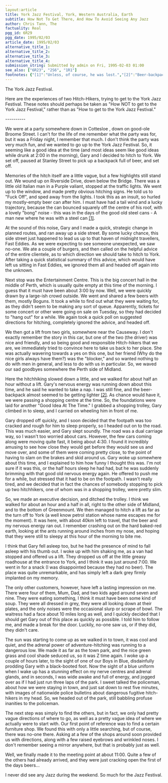 ```yaml
---
layout:article
title: York Jazz Festival, York, Western Australia, Earth
subtitle: How Not To Get There, And How To Avoid Seeing Any Jazz
author: Chris Tann, The
factuality: Real
pgg_id: 6R29
pgg_date: 1995/02/03
article_date: 1995/02/03
alternative_title_1: 
alternative_title_2: 
alternative_title_3: 
alternative_title_4: 
submission_string: Submitted by admin on Fri, 1995-02-03 01:00
see_also: ["6R23", "2S6", "1R1"]
footnotes: {"[1]":"Unless, of course, he was lost.","[2]":"Beer-backpacks can be highly recommended. The have the dual magic properties of seeming to become lighter the further you walk, and at the same time making YOU seem lighter as well [3].","[3]":"Up until a certain point, know sometimes as \"The Beer Event Horizon.\""}
---
```

<div>
<p>The York Jazz Festival.</p>
<p>Here are the experiences of two Hitch-Hikers, trying to get to the York Jazz Festival. These notes should perhaps be taken as "How NOT to get to the York Jazz Festival," rather than as "How to get to the York Jazz Festival."</p>
<p>----------</p>
<p>We were at a party somewhere down in Cottesloe , down on good-ole Broome Street. I can't for the life of me remember what the party was for, but it was a Friday night, I remember that much. I don't think the party was very much fun, and we wanted to go up to the York Jazz Festival. So, it seeming like a good idea at the time (and most ideas seem like good ideas while drunk at 2:00 in the morning), Gary and I decided to hitch to York. We set off, paused at Stanley Street to pick up a backpack full of beer, and set off.</p>
<p>Memories of the hitch itself are a little vague, but a few highlights still stand out. We wound up on Riverside Drive, down below the Bridge. There was a little old Italian man in a Purple valiant, stopped at the traffic lights. We went up to the window, and made pretty obvious hitching signs. He told us to "Fuck Off", and sped away from the lights. I took this as an insult, so hurled my mostly-empty beer can after him. I must have had a tail wind and a lucky trajectory, because the can bounced squarely off the centre of his roof, with a lovely "bong" noise - this was in the days of the good old steel cans - A man new where he was with a steel can <a href="#footnotes.1" class="footnote-link">[1]</a>.</p>
<p>At the sound of this noise, Gary and I made a quick, strategic change in planned routes, and ran away up a side street. By some lucky chance, this side street just happened to lead us up to that haven of midnight travellers, Fast Eddies. As we were expecting to see someone unexpected, we saw no-one. We ate a couple of burgers, and then called on the helpful advice of the entire clientele, as to which direction we should take to hitch to York. After taking a quick statistical summary of this advice, which would have left us sitting in Fast Eddies, we ignored them all and headed off again into the unknown.</p>
<p>Next stop was the Entertainment Centre. This is the big concert hall in the middle of Perth, which is usually quite empty at this time of the morning. I guess that it must have been about 3:00 by now. Well, we were quickly drawn by a large-ish crowd outside. We went and shared a few beers with them, mostly Boguns. It took a while to find out what they were waiting for, as they didn't seem to be making any sort of queue. Apparently, tickets for some concert or other were going on sale on Tuesday, so they had decided to "hang out" for a while. We again took a quick poll on suggested directions for hitching, completely ignored the advice, and headed off.</p>
<p>We then got a lift from two girls, somewhere near the Causeway. I don't exactly remember the story in this car, but one of the two (the driver) was nice and friendly, and so being good and responsible Hitch-hikers that we are, we immediately tried to convince here to take us back to her place. She was actually wavering towards a yes on this one, but her friend (Why do the nice girls always have them?) was the "blocker," and so wanted nothing to do with men in general, and less to do with us in particular. So, we waved our sad goodbyes somewhere the Perth side of Midland.</p>
<p>Here the hitchhiking slowed down a little, and we walked for about half an hour without a lift. Gary's nervous energy was running down about this time, and he said he wanted to take a nap. I was still fine, and the beer-backpack almost seemed to be getting lighter <a href="#footnotes.2" class="footnote-link">[2]</a>. As chance would have it, we were passing a shopping centre at the time. So, the foundations were laid for another "Good Idea At The Time." I grabbed a shopping trolley, Gary climbed in to sleep, and I carried on wheeling him in front of me.</p>
<p>Gary dropped off quickly, and I soon decided that the footpath was too cracked and rough for him to sleep properly, so I headed out on to the road. This was much easier, and Gary slept soundly. The road was a dual carriage way, so I wasn't too worried about cars. However, the few cars coming along were moving quite fast, it being about 4:30. I found it incredibly amusing to see how close they would get before they would see us and move over, and some of them were coming pretty close, to the point of having to slam on the brakes and skid around us. Gary woke up somewhere about this time, and I explained to him how funny I thought this was. I'm not sure if it was this, or the half hours sleep he had had, but he was suddenly brimming with that good old nervous energy again. He offered to push me for a while, but stressed that it had to be on the footpath. I wasn't really tired, and we decided that in fact the chances of somebody stopping to pick up two hitchhikers, one of whom was in a shopping trolley, were pretty slim.</p>
<p>So, we made an executive decision, and ditched the trolley. I think we walked for about an hour and a half in all, right to the other side of Midland, and to the bottom of Greenmount. We then managed to hitch a lift as far as the turn off to York (a well know petrol station whose name escapes me for the moment). It was here, with about 40km left to travel, that the beer and my nervous energy ran out. I remember crashing out on the hard baked-red earth, looking at the ants running around inches from my nose, and hoping that they were still to sleepy at this hour of the morning to bite me.</p>
<p>I think that Gary fell asleep too, but he had the presence of mind to fall asleep with his thumb out. I woke up with him shaking me, as a van had stopped and offered us a lift. They dropped us off at the little greasy roadhouse at the entrance to York, and I think it was just around 7:00. We went in for a snack (I was disappointed because they had no beer). The place was quite unremarkable, and has simply left a dark grey firmly implanted on my memory.</p>
<p>The only other customers, however, have left a lasting impression on me. There were four of them, Mum, Dad, and two kids aged around seven and nine. They were eating something, I think it must have been some kind of soup. They were all dressed in grey, they were all looking down at their plates, and the only noises were the occasional slurp or scrape of bowl. The waitress had a face about 10 miles long as well, and I quickly decided that I should get Gary out of this place as quickly as possible. I told him to follow me, and made a break for the door. Luckily, no-one saw us, or if they did, they didn't care.</p>
<p>The sun was starting to come up as we walked in to town, it was cool and quiet, and the adrenal power of adventure-hitching was running to a dangerous low. We made it as far as the town park, and the nice green grass and cool shade seduced us, so it was Z time again. I woke up a couple of hours later, to the sight of one of our Boys in Blue, disdainfully prodding Gary with a black-booted foot. Now the sight of a blue uniform when I wake up has a stunning effect on my nerve centres and adrenal glands, and in seconds, I was wide awake and full of energy, and jogged over as if I had just run three laps of the park. I sweet talked the policeman, about how we were staying in town, and just sat down to rest five minutes, with images of nationwide police bulletins about dangerous fugitive hitch-hikers in my head. So, we headed out of the park, still babbling profuse inanities to the policeman.</p>
<p>The next step was simply to find the others, but in fact, we only had pretty vague directions of where to go, as well as a pretty vague idea of where we actually were to start with. Our first point of reference was to find a certain furniture shop. We found this with only a little searching, but of course, there was no-one there. Asking at a few of the shops around soon provided us with directions, along with a few raised eyebrows and wrinkled noses. I don't remember seeing a mirror anywhere, but that is probably just as well.</p>
<p>Well, we finally made it to the meeting point at about 11:00. Quite a few of the others had already arrived, and they were just cracking open the first of the days beers...</p>
<p>I never did see any Jazz during the weekend. So much for the Jazz Festival.</p>
</div>
